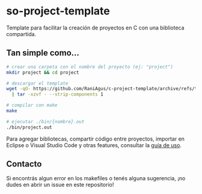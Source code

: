 # so-project-template
Template para facilitar la creación de proyectos en C con una biblioteca
compartida.

## Tan simple como...

```bash
# crear una carpeta con el nombre del proyecto (ej: "project")
mkdir project && cd project

# descargar el template
wget -qO- https://github.com/RaniAgus/c-project-template/archive/refs/tags/latest.tar.gz \
  | tar -xzvf - --strip-components 1

# compilar con make
make

# ejecutar ./bin/{nombre}.out
./bin/project.out
```

Para agregar bibliotecas, compartir código entre proyectos, importar en
Eclipse o Visual Studio Code y otras features, consultar la
[guía de uso](https://raniagus.github.io/so-project-template-guide/).


## Contacto

Si encontrás algun error en los makefiles o tenés alguna sugerencia, ¡no dudes
en abrir un issue en este repositorio!
